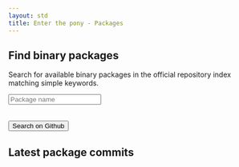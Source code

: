 ```yaml
---
layout: std
title: Enter the pony - Packages
---
```


<div>
<h2>Find binary packages</h2>
 <p>Search for available binary packages in the official repository index matching simple keywords.</p>
 <form method="GET" action="https://github.com/voidlinux/void-packages/search" onkeypress="return event.keyCode != 13;">
 <input type="hidden" name="q[]" value="filename:template path:/srcpkgs" />
 <input type="text" name="q[]" placeholder="Package name" id="voidSearch_box" onkeyup="if(window.voidSearch)window.voidSearch()" />
 <input type="hidden" name="s" value="indexed" />
 <table id="voidSearch_result"></table>
 <button type="submit">Search on Github</button>
 </form>
 <script src="/assets/js/voidsearch.js" async></script>

<h2>Latest package commits <span class="rssdev"><a href="https://github.com/voidlinux/void-packages/commits/master.atom" title="Subscribe to void-packages"><i class="fa fa-rss fa-lg"></i></a></span></h2>
 <ul>
  <script src="{{site.url}}/assets/js/voidcommits.js"></script>
  <script src="https://api.github.com/repos/voidlinux/void-packages/commits?page=1&amp;per_page=10&amp;callback=voidcommits&amp;sha=master"></script>
 </ul>
</div>
